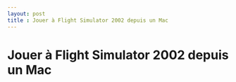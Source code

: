 ```yaml
---
layout: post
title : Jouer à Flight Simulator 2002 depuis un Mac
---
```


# Jouer à Flight Simulator 2002 depuis un Mac